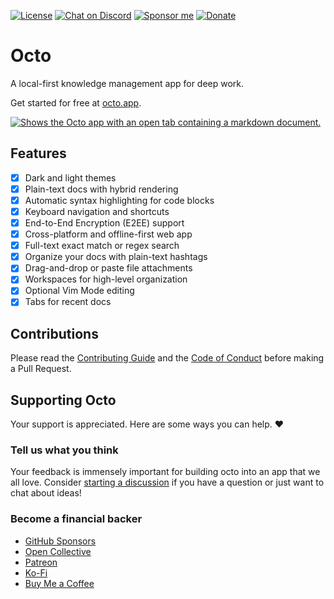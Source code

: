 [![License](https://img.shields.io/github/license/davidmyersdev/octo?color=blue&style=for-the-badge)](https://github.com/davidmyersdev/octo/blob/main/LICENSE)
[![Chat on Discord](https://img.shields.io/discord/776165182560403547?color=blue&style=for-the-badge)](https://voracious.link/chat)
[![Sponsor me](https://img.shields.io/badge/sponsor-DB61A2?style=for-the-badge&logo=GitHub-Sponsors&logoColor=white)](https://voracious.link/sponsor)
[![Donate](https://img.shields.io/badge/donate-FF5F5F?style=for-the-badge&logo=ko-fi&logoColor=white)](https://voracious.link/donate)
# Octo

A local-first knowledge management app for deep work.

Get started for free at [octo.app](https://octo.app).

<a href="https://octo.app">
  <picture>
    <source media="(prefers-color-scheme: dark)" srcset="assets/screenshot-dark.png">
    <source media="(prefers-color-scheme: light)" srcset="assets/screenshot-light.png">
    <img alt="Shows the Octo app with an open tab containing a markdown document." src="assets/screenshot-dark.png">
  </picture>
</a>

## Features

- [x] Dark and light themes
- [x] Plain-text docs with hybrid rendering
- [x] Automatic syntax highlighting for code blocks
- [x] Keyboard navigation and shortcuts
- [x] End-to-End Encryption (E2EE) support
- [x] Cross-platform and offline-first web app
- [x] Full-text exact match or regex search
- [x] Organize your docs with plain-text hashtags
- [x] Drag-and-drop or paste file attachments
- [x] Workspaces for high-level organization
- [x] Optional Vim Mode editing
- [x] Tabs for recent docs

## Contributions

Please read the [Contributing Guide](https://github.com/davidmyersdev/octo/blob/main/CONTRIBUTING.md) and the [Code of Conduct](https://voracious.link/code-of-conduct) before making a Pull Request.

## Supporting Octo

Your support is appreciated. Here are some ways you can help. ♥️

### Tell us what you think

Your feedback is immensely important for building octo into an app that we all love. Consider [starting a discussion](https://github.com/davidmyersdev/octo/discussions) if you have a question or just want to chat about ideas!

### Become a financial backer

- [GitHub Sponsors](https://github.com/sponsors/davidmyersdev)
- [Open Collective](https://opencollective.com/davidmyersdev)
- [Patreon](https://patreon.com/davidmyersdev)
- [Ko-Fi](https://ko-fi.com/davidmyersdev)
- [Buy Me a Coffee](https://www.buymeacoffee.com/davidmyersdev)
